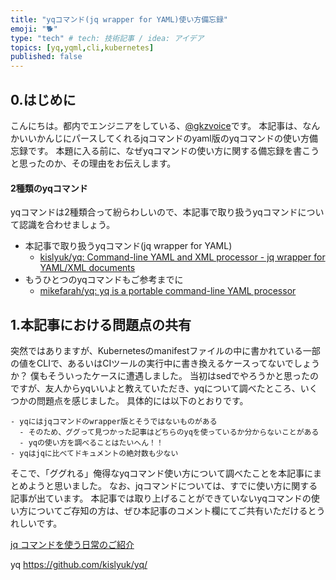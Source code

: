 ```yaml
---
title: "yqコマンド(jq wrapper for YAML)使い方備忘録"
emoji: "🐕"
type: "tech" # tech: 技術記事 / idea: アイデア
topics: [yq,yqml,cli,kubernetes]
published: false
---
```


## 0.はじめに
こんにちは。都内でエンジニアをしている、[@gkzvoice](https://twitter.com/gkzvoice)です。
本記事は、なんかいいかんじにパースしてくれるjqコマンドのyaml版のyqコマンドの使い方備忘録です。
本題に入る前に、なぜyqコマンドの使い方に関する備忘録を書こうと思ったのか、その理由をお伝えします。

#### 2種類のyqコマンド
yqコマンドは2種類合って紛らわしいので、本記事で取り扱うyqコマンドについて認識を合わせましょう。

- 本記事で取り扱うyqコマンド(jq wrapper for YAML)
  - [kislyuk/yq: Command-line YAML and XML processor - jq wrapper for YAML/XML documents](https://github.com/kislyuk/yq)
- もうひとつのyqコマンドもご参考までに
  - [mikefarah/yq: yq is a portable command-line YAML processor](https://github.com/mikefarah/yq)

## 1.本記事における問題点の共有
突然ではありますが、Kubernetesのmanifestファイルの中に書かれている一部の値をCLIで、あるいはCIツールの実行中に書き換えるケースってないでしょうか？
僕もそういったケースに遭遇しました。
当初はsedでやろうかと思ったのですが、友人からyqいいよと教えていただき、yqについて調べたところ、いくつかの問題点を感じました。
具体的には以下のとおりです。

```
- yqにはjqコマンドのwrapper版とそうではないものがある
  - そのため、ググって見つかった記事はどちらのyqを使っているか分からないことがある
  - yqの使い方を調べることはたいへん！！
- yqはjqに比べてドキュメントの絶対数も少ない
```

そこで、「ググれる」俺得なyqコマンド使い方について調べたことを本記事にまとめようと思いました。
なお、jqコマンドについては、すでに使い方に関する記事が出ています。
本記事では取り上げることができていないyqコマンドの使い方についてご存知の方は、ぜひ本記事のコメント欄にてご共有いただけるとうれしいです。

[jq コマンドを使う日常のご紹介](https://twitter.com/gkzvoice/status/1337681052639227910?s=20)



yq
https://github.com/kislyuk/yq/
